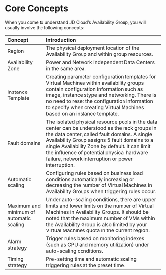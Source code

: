 # Core Concepts

When you come to understand JD Cloud’s Availability Group, you will usually involve the following concepts:

Concept|Introduction
:---|:---
Region|The physical deployment location of the Availability Group and within group resources.
Availability Zone|Power and Network Independent Data Centers in the same area.
Instance Template|Creating parameter configuration templates for Virtual Machines within availability groups contain configuration information such as image, instance stype and networking. There is no need to reset the configuration information to specify when creating Virtual Machines based on an instance template.
Fault domains|The isolated physical resource pools in the data center can be understood as the rack groups in the data center, called fault domains. A single Availability Group assigns 5 fault domains to a single Availability Zone by default. It can limit the influence of potential physical hardware failure, network interruption or power interruption.
Automatic scaling|Configuring rules based on business load conditions automatically increasing or decreasing the number of Virtual Machines in Availability Groups when triggering rules occur.
Maximum and minimum of automatic scaling|Under auto-scaling conditions, there are upper limits and lower limits on the number of Virtual Machines in Availability Groups. It should be noted that the maximum number of VMs within the Availability Group is also limited by your Virtual Machines quota in the current region.
Alarm strategy|Trigger rules based on monitoring indexes (such as CPU and memory utilization) under auto-scaling conditions.
Timing strategy|Pre-setting time and automatic scaling triggering rules at the preset time.

